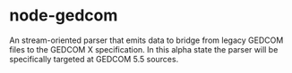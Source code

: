 # node-gedcom
An stream-oriented parser that emits data to bridge from legacy GEDCOM files to the GEDCOM X specification. In this alpha state the parser will be specifically targeted at GEDCOM 5.5 sources.
